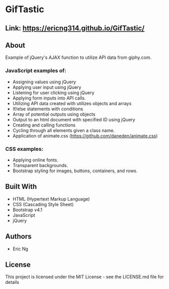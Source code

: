 # GifTastic


## Link: https://ericng314.github.io/GifTastic/

## About

Example of jQuery's AJAX function to utilize API data from giphy.com.

### JavaScript examples of:
- Assigning values using jQuery
- Applying user input using jQuery
- Listening for user clicking using jQuery
- Applying form inputs into API calls.
- Utilizing API data created with utilizes objects and arrays
- If/else statements with conditions
- Array of potential outputs using objects
- Output to an html document with specified ID using jQuery
- Creating and calling functions
- Cycling through all elements given a class name.
- Application of animate.css (https://github.com/daneden/animate.css)


### CSS examples:
- Applying online fonts.
- Transparent backgrounds.
- Bootstrap styling for images, buttons, containers, and rows.

## Built With

- HTML (Hypertext Markup Language)
- CSS (Cascading Style Sheet)
- Bootstrap v4.1
- JavaScript
- jQuery

## Authors
- Eric Ng

## License
This project is licensed under the MIT License - see the LICENSE.md file for details